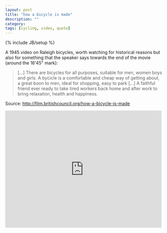 ```yaml
---
layout: post
title: "how a bicycle is made"
description: ""
category: 
tags: [cycling, video, quote]
---
```

{% include JB/setup %}

A 1945 video on Raleigh bicycles, worth watching for historical reasons but also for something that the speaker says towards the end of the movie (around the 16'45" mark):


> [...] There are bicycles for all purposes, suitable for men, women boys and girls. A bycicle is a comfortable and cheap way of getting about, a great boon to men, ideal for shopping, easy to park [...] A faithful friend ever ready to take tired workers back home and after work to bring relaxation, health and happiness.

Source: <http://film.britishcouncil.org/how-a-bicycle-is-made>

<iframe src="http://player.vimeo.com/video/39401575?title=0&amp;byline=0&amp;portrait=0&amp;color=ffffff" width="500" height="375" frameborder="0"> </iframe> 


